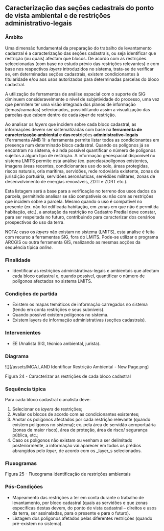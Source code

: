 ## Caracterização das seções cadastrais do ponto de vista ambiental e de restrições administrativo-legais

### Âmbito

Uma dimensão fundamental da preparação do trabalho de levantamento cadastral é a caracterização das seções cadastrais, ou seja identificar que restrição \(ou quais\) afectam que blocos. De acordo com as restrições seleccionadas \(com base no estudo prévio das restrições relevantes\) e com base nos respectivos _layers_ introduzidos no sistema, trata-se de verificar se, em determinadas seções cadastrais, existem condicionantes à titularidade e/ou aos usos autorizados para determinadas parcelas do bloco cadastral.

A utilização de ferramentas de análise espacial com o suporte de SIG diminuem consideravelmente o nível de subjetividade do processo, uma vez que permitem ter uma visão integrada dos planos de informação \(temas/camadas\) selecionados, possibilitando assim a visualização das parcelas que cabem dentro de cada _layer_ de restrição.

Ao analisar os _layers_ que incidem sobre cada bloco cadastral, as informações devem ser sistematizadas com base na **ferramenta de caracterização ambiental e das restri**ções **administrativo-legais** \(Ferramenta AMB 1\): a ferramenta permite listar todos as condicionantes em presença num determinado bloco cadastral. Quando os polígonos já se encontram no sistema, é ainda possível quantificar o número de polígonos sujeitos a algum tipo de restrição. A informação geoespacial disponível no sistema LMITS permite esta análise \(ex. parcelas/polígonos existentes, imagens áreas recentes, condicionantes uso do solo, áreas protegidas, riscos naturais, orla marítima, servidões, rede rodoviária existente, zonas de jurisdição portuária, servidões aeronáuticas, servidões militares, zonas de desenvolvimento de energias renováveis, ZDTI e ZDRT etc.\).

Esta listagem será a base para a verificação no terreno dos usos dados da parcela, permitindo analisar se são compatíveis ou não com as restrições que incidem sobre a parcela. Mesmo quando o uso é compatível no presente \(ex. não foi edificada habitação, em zonas em que não é permitida habitação, etc.\), a anotação da restrição no Cadastro Predial deve constar, para ser respeitada no futuro, contribuindo para caracterizar dos cenários prospectivos do uso da terra.

NOTA: caso os _layers_ não existam no sistema \(LMITS\), esta análise é feita com recurso a ferramentas SIG, fora do LMITS. Pode-se utilizar o programa ARCGIS ou outra ferramenta GIS, realizando as mesmas acções da sequência típica _online_.

### Finalidade

* Identificar as restrições administrativas-legais e ambientais que afectam cada bloco cadastral e, quando possível, quantificar o número de polígonos afectados no sistema LMITS.

### Condições de partida

* Existem os mapas temáticos de informação carregados no sistema \(tendo em conta restrições e seus subníveis\).
* Quando possível existem polígonos no sistema.
* Existem layers de informação administrativas \(seções cadastrais\).

### Intervenientes

* EE \(Analista SIG, técnico ambiental, jurista\).

### Diagrama

![](/assets/MCA.LAND Identificar Restrição Ambiental - New Page.png)

Figura 24 - Caracterizar as restrições de cada bloco cadastral

### Sequência típica

Para cada bloco cadastral o analista deve:

1. Selecionar os _layers_ de restrições;
2. Avaliar os blocos de acordo com as condicionantes existentes;
3. Anotar os polígonos afectados por cada restrição relevante \(quando existem polígonos no sistema\); ex. pela área de servidão aeroportuária \(zonas de maior risco\), área de proteção, área de risco/ segurança pública, etc.;
4. Caso os polígonos não existam ou venham a ser delimitado posteriormente, a informação vai aparecer em todos os prédios abrangidos pelo _layer_, de acordo com os \_layer\_s selecionados.

### Fluxogramas

Figura 25 - Fluxograma Identificação de restrições ambientais

### Pós-Condições

* Mapeamento das restrições a ter em conta durante o trabalho de levantamento, por bloco cadastral \(quais as servidões e que zonas especificas destas devem, do ponto de vista cadastral – direitos e usos da terra, ser assinaladas, para o presente e para o futuro\).
* Listagem dos polígonos afetados pelas diferentes restrições \(quando pré-existem no sistema\).



